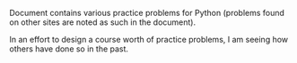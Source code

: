 Document contains various practice problems for Python (problems found on other sites are noted as such in the document). 

In an effort to design a course worth of practice problems, I am seeing how others have done so in the past.